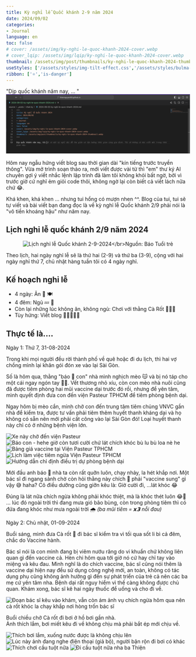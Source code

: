 ```yaml
---
title: Kỳ nghỉ lễ Quốc khánh 2-9 năm 2024
date: 2024/09/02
categories:
- Journal
language: en
toc: false
# cover: /assets/img/ky-nghi-le-quoc-khanh-2024-cover.webp
# cover_lqip: /assets/img/lqip/ky-nghi-le-quoc-khanh-2024-cover.webp
thumbnail: /assets/img/post/thumbnails/ky-nghi-le-quoc-khanh-2024-thumbnail.webp
useStyles: ['/assets/styles/img-tilt-effect.css','/assets/styles/bulma-timeline.css','/assets/en/posts/2024-09-02-ky-nghi-le-quoc-khanh-2024/styles.css']
ribbon: ['⭐️','is-danger']
---
```


"Dịp quốc khánh năm nay, ... "
![ủa gì zọ?? Tui muốn viết bài mà bạn AI Code Assistant của tui sao hay tài lanh quá zạ](/2024/09/02/nhat-ky/2024-09-02-ky-nghi-le-quoc-khanh-2024/SCR-20240901-tzzj.png)

Hôm nay ngẫu hứng viết blog sau thời gian dài "kín tiếng trước truyền thông". Vừa mở trình soạn thảo ra, mới viết được vài từ thì "em" thư ký AI chuyên gợi ý viết nhắc lệnh lập trình đã làm tôi không khỏi bất ngờ, bởi vì trước giờ cứ nghĩ ẻm giỏi code thôi, không ngờ lại còn biết cả viết lách nữa chứ 😂.

Khá khen, khá khen ... nhưng tui hổng có mượn nhen ^^. Blog của tui, tui sẽ tự viết và bài viết bạn đang đọc là về kỳ nghỉ lễ Quốc khánh 2/9 phải nói là "vô tiền khoáng hậu" như năm nay.

<!-- more -->

## Lịch nghỉ lễ quốc khánh 2/9 năm 2024

<p style="text-align: center">
    <img class="in-view-effect bright-on-hover transition-all lazy" src="lich-nghi-le-2-9-2024-bao-tuoi-tre.png" data-src="lich-nghi-le-2-9-2024-bao-tuoi-tre.png" alt="Lịch nghỉ lễ Quốc khánh 2-9-2024</br>Nguồn: Báo Tuổi trẻ" width="35%">
</p>

Theo lịch, hai ngày nghỉ lễ sẽ là thứ hai (2-9) và thứ ba (3-9), cộng với hai ngày nghỉ thứ 7, chủ nhật hàng tuần tôi có 4 ngày nghỉ.

## Kế hoạch nghỉ lễ
- 4 ngày: Ăn 🍴 🍽️
- 4 đêm: Ngủ 💤 🛌
- Còn lại những lúc không ăn, không ngủ: Chơi với thằng Cà Rốt 🥕🧑‍🌾
- Tùy hứng: Viết blog ✍🏻🧑🏻‍💻

## Thực tế là....

<div class="timeline">
  <div class="timeline-item is-danger">
    <div class="timeline-marker is-icon is-danger">
      <i class="fa-solid fa-syringe has-text-dark"></i>
    </div>
    <div class="timeline-content">
      <p class="heading">Ngày 1: Thứ 7, 31-08-2024</p>
      <p>Trong khi mọi người đều rời thành phố về quê hoặc đi du lịch, thì hai vợ chồng mình lại khăn gói đón xe vào lại Sài Gòn.</p>
      <p>Số là hôm qua, thằng "báo 🐆 con" nhà mình nghịch mèo 😽 và bị nó táp cho một cái ngay ngón tay ☝🏻. Vết thương nhỏ xíu, còn con mèo nhà nuôi cũng đã được tiêm phòng hai mũi vaccine dại trước đó rồi, nhưng để yên tâm, mình quyết định đưa con đến viện Pasteur TPHCM để tiêm phòng bệnh dại.</p>
      <p>Ngay hôm bị mèo cắn, mình chở con đến trung tâm tiêm chủng VNVC gần nhà để kiểm tra, được tư vấn phải tiêm thêm huyết thanh kháng dại và họ không có sẵn nên mới phải cất công vào lại Sài Gòn đó! Loại huyết thanh này chỉ có ở những bệnh viện lớn.</p>
      <div class="justified-gallery mb-3">
        <img src="https://lh3.googleusercontent.com/pw/AP1GczMcQoaEhjOKGodDSGOvTJdulZmaymXlLjOU5drRs51AcSPESo0aZsD55i8pRkpRUX3RP9tlXFMOYKdtJ7u_BVwwbb6wdFm985ex27jAQGvNwSPp5a8JHPUrEbFVwrHMpygezirq7fGSqkY7RkhkaSFltg=w960-h1280-s-no-gm?authuser=0" alt="Xe này chở đến viện Pasteur" />
        <img src="https://lh3.googleusercontent.com/pw/AP1GczPa7tgcnf6CfTZkJgg98JL8n5gznGdOZ-__eTa3_EgbvoAaC2m2b5ooB87_sy8H3a-0VcgHoZyRSz5H6EqhXhgez5YBV_IyGEi32hkAqHw1js0k7iXshVNvpiAK57mxBSGRjch3fLfz1TOZlZOYNOUBFA=w960-h540-s-no-gm?authuser=0" alt="Báo con - hehe giờ còn tươi cười chứ lát chích khóc bù lu bù loa nè he" />
        <img src="https://lh3.googleusercontent.com/pw/AP1GczNrfmyUy1UT_pSDmjEpibSuYX8N_UjpbJfKbl1HaJwSZAwfOXAeLD0NcN_eS7Be9P6dYEYMpZRAh2Qn7i1xbq3fr6uK8OiRWZyWKZ9NneQM2VF_CCVItl0qW-GACl1lQQIN9vr6fymh81apAhI35aiAgA=w2368-h1776-s-no-gm?authuser=0" alt="Bảng giá vaccine tại Viện Pasteur TPHCM" />
        <img src="https://lh3.googleusercontent.com/pw/AP1GczPL2W02xipTp_XW0i80y3QYVDJt7EfL8Wn9_p-oeyBPKSh2Bx3xSWm2KdnjYjSvQk9hgrrJ31JSsjY5vWwTyWlAKUfWDUjwiQ-x1lSobimhwTGE3rMfTCBKYFasJE0wW4_ZX7O2v79uJnGuujC4SJW5iQ=w1332-h1776-s-no-gm?authuser=0" alt="Lịch làm việc tiêm ngừa Viện Pasteur TPHCM" />
        <img src="https://lh3.googleusercontent.com/pw/AP1GczPNHE_hKTEtWrqDYieYWstT0sZ_2hvByZWhY-A4qBAfEBVgNiR7aKqJFWhCx9cGs3s1WZR3E_Kp7C3aAmHt9yjfqIAQ5hfdcff6-3aam7HJ1euQPU4_eZCg08HNi43drUZiYAzkNxQjZE3tzgMGs7bEAQ=w1282-h1708-s-no-gm?authuser=0" alt="Hướng dẫn chỉ định điều trị dự phòng bệnh dại" />
      </div>
      <p>Mới đầu anh báo 🐆 nhà ta còn rất quỡn luôn, chạy nhảy, la hét khắp nơi. Một bác sĩ đi ngang sảnh chờ còn hỏi thằng này chích 💉 phải "vaccine sung" gì vậy 😅 haha? Cô điều dưỡng cũng giỡn kêu là: Giờ cười đi, ...lát khóc 😂</p>
      <p>Đúng là lát nữa chích ngừa không phải khóc thiệt, mà là khóc thét luôn 😂🤣 ... lúc đó ngoài trời thì đang mưa gió bão bùng, còn trong phòng tiêm thì có đứa đang khóc như mưa ngoài trời 🌧️ <em>(ba mũi tiêm = 𝙭𝟯 nỗi đau)</em></p>
    </div>
  </div>
  <div class="timeline-item is-primary">
    <div class="timeline-marker is-icon is-primary">
      <i class="fa-solid fa-person-swimming"></i>
    </div>
    <div class="timeline-content">
      <p class="heading">Ngày 2: Chủ nhật, 01-09-2024</p>
      <p>Buổi sáng, mình đưa Cà rốt 🥕 đi bác sĩ kiểm tra vì tối qua sốt li bì cả đêm, chắc do Vaccine hành.</p>
      <p>Bác sĩ nói là con mình đang bị viêm nướu răng do vi khuẩn chứ không liên quan gì đến vaccine cả. Hèn chi hôm qua tới giờ nó cứ hay chỉ tay vào miệng và kêu đau. Mình nghĩ là do chích vaccine, bác sĩ cũng nói thêm là vaccine dại hiện nay đều sử dụng công nghệ mới, an toàn, không có tác dụng phụ cũng không ảnh hưởng gì đến sự phát triển của trẻ cả nên các ba mẹ cứ yên tâm nha. Bệnh dại rất nguy hiểm vì thế càng không được chủ quan. Khám xong, bác sĩ kê hai ngày thuốc để uống và cho đi về.</p>
      <div class="justified-gallery mb-3">
        <img src="https://lh3.googleusercontent.com/pw/AP1GczOm_tW2Hu9FzFJhY8oPSrcKRcQn9r5L-uAkuJvqkz3Y2nGNEoTXOKFBsorpSNtVG8545ShthQLRedx7cEz_VtYuJ25a4w6JlQDOTGZ2Bqhrp7PI1x4uuBXEOs-GZWhthu2yHo_clSllx_5fHkZmljgJ6A=w2640-h1454-s-no-gm?authuser=0" alt="Đoạn bác sĩ kêu vào khám, vẫn còn ám ảnh vụ chích ngừa hôm qua nên cà rốt khóc la chạy khắp nơi hòng trốn bác sĩ" />
      </div>
      <p>Buổi chiều chở Cà rốt đi bơi ở hồ bơi gần nhà.
      <br />Ảnh thích lắm, bơi miết kêu đi về không chịu mà phải bắt ép mới chịu về.</p>
      <div class="justified-gallery mb-3">
        <img src="https://lh3.googleusercontent.com/pw/AP1GczN3FkN14YRE26tMWnP2ZfFCWRcYabHPwhG5GVlyKwhcLXpiCKsgifd2kZ-zOCRF1ApAkd8-QUfPXkzv8VQ71E97ee4hZrcL_gtfIMH9JxVa-BDjYMfMlqW6UWIM8vLFEgKJCkIxhSyAeiKK3wEFq26uCw=w1282-h1708-s-no-gm?authuser=0" alt="Thích bơi lắm, xuống nước được là không chịu lên" />
        <img src="https://lh3.googleusercontent.com/pw/AP1GczOoiL6SHu-3WQ3GZCrBXhJTd_OqxOppDZ_l91YtCoxSQGx1bzXXv8j4ytBNdGHA1J94mK-zwwR6fi_ERrYbLNsf7gu6GhMtuqQrRTpSWS1gmNlG8cbGburViQ0YGQuHi5xZ9eYvvPny_om2jNLg9N5Tyg=w1282-h1708-s-no-gm?authuser=0" alt="Lúc này ảnh đang nghe điện thoại (giả bộ), người bận rộn đi bơi có khác" />
        <img src="https://lh3.googleusercontent.com/pw/AP1GczM_AVOVCEghvYb7KXqy8gUkpCkqWslWrJwFHE9aLRaSurrLhZxhcfPL-VJN3lRb2gHYcEouER3_yN1_hraVSEhzeQDt4KRrMkVOhcgLtlBFJjEQ5Gp_k_YI2phZAH4VtxRHWtUkPDFzf_A2uTTJzyXRDA=w1282-h1708-s-no-gm?authuser=0" alt="Thích chơi cầu tuột nữa" />
        <img src="https://lh3.googleusercontent.com/pw/AP1GczO6XNAtr9zzixUTCRxLXhiLh89rZJd2OYy1ZL5RqDcSwuY_zNnXV2cYb55-NUHlzWJNebA2ezSevxd9O2aXu_WKfjlnHl3nsyYKn6k9g0-ONExArT9XovapI4hq7cl6LumRQ3Rk7jL091Azrsxn5STKbA=w1282-h1708-s-no-gm?authuser=0" alt="Đi cầu tuột nữa nha ba Thiện" />
      </div>
    </div>
  </div>
</div>








